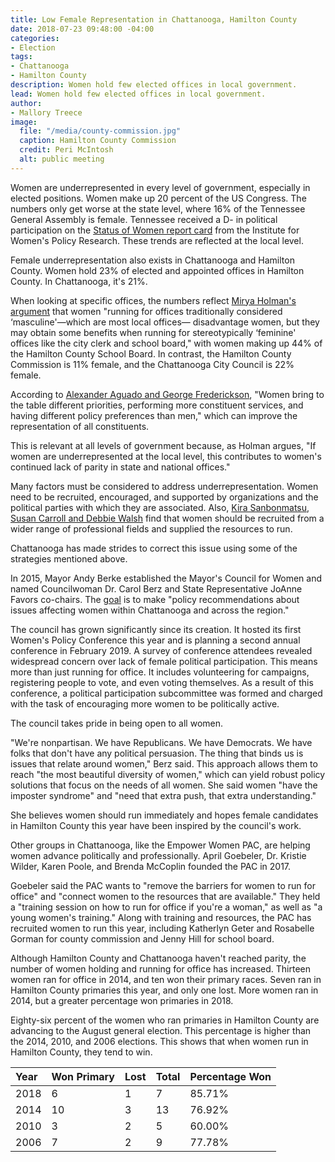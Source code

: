 ```yaml
---
title: Low Female Representation in Chattanooga, Hamilton County
date: 2018-07-23 09:48:00 -04:00
categories:
- Election
tags:
- Chattanooga
- Hamilton County
description: Women hold few elected offices in local government.
lead: Women hold few elected offices in local government.
author:
- Mallory Treece
image:
  file: "/media/county-commission.jpg"
  caption: Hamilton County Commission
  credit: Peri McIntosh
  alt: public meeting
---
```


Women are underrepresented in every level of government, especially in elected positions. Women make up 20 percent of the US Congress. The numbers only get worse at the state level, where 16% of the Tennessee General Assembly is female. Tennessee received a D- in political participation on the [Status of Women report card](https://statusofwomendata.org/publications/2015-national-report/) from the Institute for Women's Policy Research. These trends are reflected at the local level.

Female underrepresentation also exists in Chattanooga and Hamilton County. Women hold 23% of elected and appointed offices in Hamilton County. In Chattanooga, it's 21%.

When looking at specific offices, the numbers reflect [Mirya Holman's argument](https://www.researchgate.net/profile/Mirya_Holman/publication/320040648_Women_in_Local_Government_What_We_Know_and_Where_We_Go_from_Here/links/5a14ab2ba6fdccd697bbed17/Women-in-Local-Government-What-We-Know-and-Where-We-Go-from-Here.pdf) that women "running for offices traditionally considered ‘masculine'—which are most local offices— disadvantage women, but they may obtain some benefits when running for stereotypically ‘feminine' offices like the city clerk and school board," with women making up 44% of the Hamilton County School Board. In contrast, the Hamilton County Commission is 11% female, and the Chattanooga City Council is 22% female.

According to [Alexander Aguado and George Frederickson](https://www.tandfonline.com/doi/abs/10.1080/1554477X.2011.640607), "Women bring to the table different priorities, performing more constituent services, and having different policy preferences than men," which can improve the representation of all constituents.

This is relevant at all levels of government because, as Holman argues, "If women are underrepresented at the local level, this contributes to women's continued lack of parity in state and national offices."

Many factors must be considered to address underrepresentation. Women need to be recruited, encouraged, and supported by organizations and the political parties with which they are associated. Also, [Kira Sanbonmatsu, Susan Carroll and Debbie Walsh](http://50-50in2020.org/wp-content/uploads/2017/05/CAWP-Poised-to-Run-1.pdf) find that women should be recruited from a wider range of professional fields and supplied the resources to run.

Chattanooga has made strides to correct this issue using some of the strategies mentioned above.

In 2015, Mayor Andy Berke established the Mayor's Council for Women and named Councilwoman Dr. Carol Berz and State Representative JoAnne Favors co-chairs. The [goal](https://connect.chattanooga.gov/councilforwomen/councilforwomenabout/) is to make "policy recommendations about issues affecting women within Chattanooga and across the region."

The council has grown significantly since its creation. It hosted its first Women's Policy Conference this year and is planning a second annual conference in February 2019. A survey of conference attendees revealed widespread concern over lack of female political participation. This means more than just running for office. It includes volunteering for campaigns, registering people to vote, and even voting themselves. As a result of this conference, a political participation subcommittee was formed and charged with the task of encouraging more women to be politically active.

The council takes pride in being open to all women.

"We're nonpartisan. We have Republicans. We have Democrats. We have folks that don't have any political persuasion. The thing that binds us is issues that relate around women," Berz said. This approach allows them to reach "the most beautiful diversity of women," which can yield robust policy solutions that focus on the needs of all women. She said women "have the imposter syndrome" and "need that extra push, that extra understanding."

She believes women should run immediately and hopes female candidates in Hamilton County this year have been inspired by the council's work.

Other groups in Chattanooga, like the Empower Women PAC, are helping women advance politically and professionally. April Goebeler, Dr. Kristie Wilder, Karen Poole, and Brenda McCoplin founded the PAC in 2017.

Goebeler said the PAC wants to "remove the barriers for women to run for office" and "connect women to the resources that are available." They held a "training session on how to run for office if you're a woman," as well as "a young women's training." Along with training and resources, the PAC has recruited women to run this year, including Katherlyn Geter and Rosabelle Gorman for county commission and Jenny Hill for school board.

Although Hamilton County and Chattanooga haven't reached parity, the number of women holding and running for office has increased. Thirteen women ran for office in 2014, and ten won their primary races. Seven ran in Hamilton County primaries this year, and only one lost. More women ran in 2014, but a greater percentage won primaries in 2018.

Eighty-six percent of the women who ran primaries in Hamilton County are advancing to the August general election. This percentage is higher than the 2014, 2010, and 2006 elections. This shows that when women run in Hamilton County, they tend to win.

| Year | Won Primary  | Lost | Total | Percentage Won |
| :-   | :-           | :-   | :-    | :-             |
| 2018 | 6            | 1    | 7     | 85.71%         |
| 2014 | 10           | 3    | 13    | 76.92%         |
| 2010 | 3            | 2    | 5     | 60.00%         |
| 2006 | 7            | 2    | 9     | 77.78%         |
